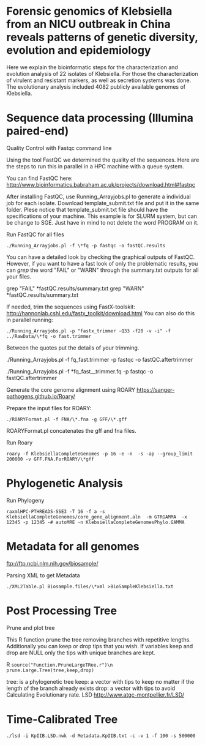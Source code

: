 # Forensic genomics of Klebsiella from an NICU outbreak in China reveals patterns of genetic diversity, evolution and epidemiology

Here we explain the bioinformatic steps for the characterization and evolution analysis of 22 isolates of Klebsiella. For those the characterization of virulent and resistant markers, as well as secretion systems was done. The evolutionary analysis included 4082 publicly available genomes of Klebsiella.

# Sequence data processing (Illumina paired-end)

Quality Control with Fastqc command line

Using the tool FastQC we determined the quality of the sequences. Here are the steps to run this in parallel in a HPC machine with a queue system.

You can find FastQC here: http://www.bioinformatics.babraham.ac.uk/projects/download.html#fastqc

After installing FastQC, use Running_Arrayjobs.pl to generate a individual job for each isolate. Download template_submit.txt file and put it in the same folder. Plese notice that template_submit.txt file should have the specifications of your machine. This example is for SLURM system, but can be change to SGE. Just have in mind to not delete the word PROGRAM on it.

Run FastQC for all files

`./Running_Arrayjobs.pl -f \*fq -p fastqc -o fastQC.results`

You can have a detailed look by checking the graphical outputs of FastQC. However, if you want to have a fast look of only the problematic results, you can *grep* the word "FAIL" or "WARN" through the summary.txt outputs for all your files.

grep "FAIL" \*fastQC.results/summary.txt
grep "WARN" \*fastQC.results/summary.txt

If needed, trim the sequences using FastX-toolskit: http://hannonlab.cshl.edu/fastx_toolkit/download.html
You can also do this in parallel running:

`./Running_Arrayjobs.pl -p "fastx_trimmer -Q33 -f20 -v -i" -f ../RawData/\*fq -o fast.trimmer`

Between the quotes put the details of your trimming.






./Running_Arrayjobs.pl -f fq_fast.trimmer -p fastqc -o fastQC.aftertrimmer

./Running_Arrayjobs.pl -f *fq_fast__trimmer.fq -p fastqc -o fastQC.aftertrimmer

Generate the core genome alignment using ROARY
https://sanger-pathogens.github.io/Roary/

Prepare the input files for ROARY:

`./ROARYFormat.pl -f FNA/\*.fna -g GFF/\*.gff`

ROARYFormat.pl concatenates the gff and fna files.

Run Roary

`roary -f KlebsiellaCompleteGenomes -p 16 -e -n  -s -ap --group_limit 200000 -v GFF.FNA.ForROARY/\*gff`


# Phylogenetic Analysis
Run Phylogeny

`raxmlHPC-PTHREADS-SSE3 -T 16 -f a -s KlebsiellaCompleteGenomes/core_gene_alignment.aln  -m GTRGAMMA  -x 12345 -p 12345 -# autoMRE -n KlebsiellaCompleteGenomesPhylo.GAMMA`


# Metadata for all genomes
ftp://ftp.ncbi.nlm.nih.gov/biosample/

Parsing XML to get Metadata

`./XML2Table.pl Biosample.files/\*xml >BioSampleKlebsiella.txt`

# Post Processing Tree

Prune and plot tree

This R function prune the tree removing branches with repetitive lengths. Additionally
you can keep or drop tips that you wish. If variables keep and drop are NULL only the
tips with unique branches are kept.

R
`source("Function.PruneLargeTRee.r")\n
prune.Large.Tree(tree,keep,drop)`

tree: is a phylogenetic tree
keep: a vector with tips to keep no matter if the length of the branch already exists
drop: a vector with tips to avoid
Calculating Evolutionary rate. LSD
http://www.atgc-montpellier.fr/LSD/

# Time-Calibrated Tree

 `./lsd -i KpIIB.LSD.nwk -d Metadata.KpIIB.txt -c -v 1 -f 100 -s 500000`
